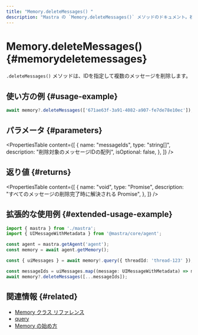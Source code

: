 ```yaml
---
title: "Memory.deleteMessages() "
description: "Mastra の `Memory.deleteMessages()` メソッドのドキュメント。複数のメッセージを ID を指定して削除します。"
---
```


# Memory.deleteMessages() \{#memorydeletemessages\}

`.deleteMessages()` メソッドは、IDを指定して複数のメッセージを削除します。

## 使い方の例 \{#usage-example\}

```typescript copy
await memory?.deleteMessages(['671ae63f-3a91-4082-a907-fe7de78e10ec']);
```

## パラメータ \{#parameters\}

<PropertiesTable
  content={[
{
name: "messageIds",
type: "string[]",
description: "削除対象のメッセージIDの配列",
isOptional: false,
},
]}
/>

## 返り値 \{#returns\}

<PropertiesTable
  content={[
{
name: "void",
type: "Promise<void>",
description: "すべてのメッセージの削除完了時に解決される Promise",
},
]}
/>

## 拡張的な使用例 \{#extended-usage-example\}

```typescript filename="src/test-memory.ts" showLineNumbers copy
import { mastra } from './mastra';
import { UIMessageWithMetadata } from '@mastra/core/agent';

const agent = mastra.getAgent('agent');
const memory = await agent.getMemory();

const { uiMessages } = await memory!.query({ threadId: 'thread-123' });

const messageIds = uiMessages.map((message: UIMessageWithMetadata) => message.id);
await memory?.deleteMessages([...messageIds]);
```

## 関連情報 \{#related\}

* [Memory クラス リファレンス](/docs/reference/memory)
* [query](/docs/reference/memory/query)
* [Memory の始め方](/docs/memory/overview)
